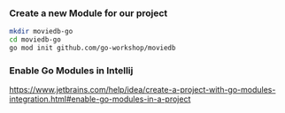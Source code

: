 
### Create a new Module for our project
```bash
mkdir moviedb-go
cd moviedb-go
go mod init github.com/go-workshop/moviedb
```

### Enable Go Modules in Intellij
https://www.jetbrains.com/help/idea/create-a-project-with-go-modules-integration.html#enable-go-modules-in-a-project




